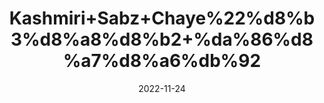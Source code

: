 ---
title: 'Kashmiri+Sabz+Chaye%22%d8%b3%d8%a8%d8%b2+%da%86%d8%a7%d8%a6%db%92'
date: '2022-11-24' 
metatag: '' 
inventory: '0' 
draft: false 
# meta description 
shortDescripton: 'Dried+Green+Tea+Leaves%22+People+used+green+tea+in+traditional+Chinese+and+Indian+medicine+to+control+bleeding+and+heal+wounds%2c+aid+digestion%2c+improve+heart+and+mental+health%2c+and+regulate+body+temperature'
description: 'Tea+%d9%82%db%81%d9%88%db%81'
longdescription: ''
tags: ''
brand: ''
subCategory: ''
unit: '50 gm-Pk'
sellCount: '0'
featured: False
# product Price
price: '70.0'
# Product Short Description
shortDescription: 'Dried+Green+Tea+Leaves%22+People+used+green+tea+in+traditional+Chinese+and+Indian+medicine+to+control+bleeding+and+heal+wounds%2c+aid+digestion%2c+improve+heart+and+mental+health%2c+and+regulate+body+temperature'
productID: '7BCEBA2E-9A2A-ED11-9968-005056B3A416'
type: 'products'
category: 'Tea+%d9%82%db%81%d9%88%db%81' 
thumnailproduct: 'https://eraconnect.blob.core.windows.net/product-images/aminsaddiquidawakhana/7BCEBA2E-9A2A-ED11-9968-005056B3A416.webp' 
images:
  - image: 'https://eraconnect.blob.core.windows.net/product-images/aminsaddiquidawakhana/7BCEBA2E-9A2A-ED11-9968-005056B3A416.webp'  
Variants:
---